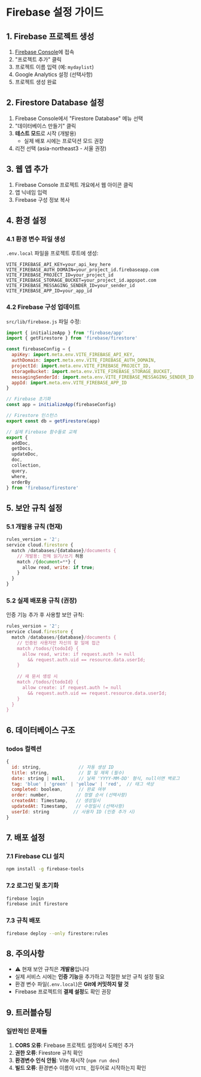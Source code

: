 # Firebase 설정 가이드

## 1. Firebase 프로젝트 생성

1. [Firebase Console](https://console.firebase.google.com/)에 접속
2. "프로젝트 추가" 클릭
3. 프로젝트 이름 입력 (예: `mydaylist`)
4. Google Analytics 설정 (선택사항)
5. 프로젝트 생성 완료

## 2. Firestore Database 설정

1. Firebase Console에서 "Firestore Database" 메뉴 선택
2. "데이터베이스 만들기" 클릭
3. **테스트 모드**로 시작 (개발용)
   - 실제 배포 시에는 프로덕션 모드 권장
4. 리전 선택 (asia-northeast3 - 서울 권장)

## 3. 웹 앱 추가

1. Firebase Console 프로젝트 개요에서 웹 아이콘 클릭
2. 앱 닉네임 입력
3. Firebase 구성 정보 복사

## 4. 환경 설정

### 4.1 환경 변수 파일 생성

`.env.local` 파일을 프로젝트 루트에 생성:

```env
VITE_FIREBASE_API_KEY=your_api_key_here
VITE_FIREBASE_AUTH_DOMAIN=your_project_id.firebaseapp.com
VITE_FIREBASE_PROJECT_ID=your_project_id
VITE_FIREBASE_STORAGE_BUCKET=your_project_id.appspot.com
VITE_FIREBASE_MESSAGING_SENDER_ID=your_sender_id
VITE_FIREBASE_APP_ID=your_app_id
```

### 4.2 Firebase 구성 업데이트

`src/lib/firebase.js` 파일 수정:

```javascript
import { initializeApp } from 'firebase/app'
import { getFirestore } from 'firebase/firestore'

const firebaseConfig = {
  apiKey: import.meta.env.VITE_FIREBASE_API_KEY,
  authDomain: import.meta.env.VITE_FIREBASE_AUTH_DOMAIN,
  projectId: import.meta.env.VITE_FIREBASE_PROJECT_ID,
  storageBucket: import.meta.env.VITE_FIREBASE_STORAGE_BUCKET,
  messagingSenderId: import.meta.env.VITE_FIREBASE_MESSAGING_SENDER_ID,
  appId: import.meta.env.VITE_FIREBASE_APP_ID
}

// Firebase 초기화
const app = initializeApp(firebaseConfig)

// Firestore 인스턴스
export const db = getFirestore(app)

// 실제 Firebase 함수들로 교체
export { 
  addDoc,
  getDocs,
  updateDoc,
  doc,
  collection,
  query,
  where,
  orderBy
} from 'firebase/firestore'
```

## 5. 보안 규칙 설정

### 5.1 개발용 규칙 (현재)

```javascript
rules_version = '2';
service cloud.firestore {
  match /databases/{database}/documents {
    // 개발용: 전체 읽기/쓰기 허용
    match /{document=**} {
      allow read, write: if true;
    }
  }
}
```

### 5.2 실제 배포용 규칙 (권장)

인증 기능 추가 후 사용할 보안 규칙:

```javascript
rules_version = '2';
service cloud.firestore {
  match /databases/{database}/documents {
    // 인증된 사용자만 자신의 할 일에 접근
    match /todos/{todoId} {
      allow read, write: if request.auth != null 
        && request.auth.uid == resource.data.userId;
    }
    
    // 새 문서 생성 시
    match /todos/{todoId} {
      allow create: if request.auth != null 
        && request.auth.uid == request.resource.data.userId;
    }
  }
}
```

## 6. 데이터베이스 구조

### todos 컬렉션

```javascript
{
  id: string,              // 자동 생성 ID
  title: string,           // 할 일 제목 (필수)
  date: string | null,     // 날짜 'YYYY-MM-DD' 형식, null이면 백로그
  tag: 'blue' | 'green' | 'yellow' | 'red',  // 태그 색상
  completed: boolean,      // 완료 여부
  order: number,          // 정렬 순서 (선택사항)
  createdAt: Timestamp,   // 생성일시
  updatedAt: Timestamp,   // 수정일시 (선택사항)
  userId: string         // 사용자 ID (인증 추가 시)
}
```

## 7. 배포 설정

### 7.1 Firebase CLI 설치

```bash
npm install -g firebase-tools
```

### 7.2 로그인 및 초기화

```bash
firebase login
firebase init firestore
```

### 7.3 규칙 배포

```bash
firebase deploy --only firestore:rules
```

## 8. 주의사항

- ⚠️ 현재 보안 규칙은 **개발용**입니다
- 실제 서비스 시에는 **인증 기능**을 추가하고 적절한 보안 규칙 설정 필요
- 환경 변수 파일(`.env.local`)은 **Git에 커밋하지 말 것**
- Firebase 프로젝트의 **결제 설정**도 확인 권장

## 9. 트러블슈팅

### 일반적인 문제들

1. **CORS 오류**: Firebase 프로젝트 설정에서 도메인 추가
2. **권한 오류**: Firestore 규칙 확인
3. **환경변수 인식 안됨**: Vite 재시작 (`npm run dev`)
4. **빌드 오류**: 환경변수 이름이 `VITE_` 접두어로 시작하는지 확인